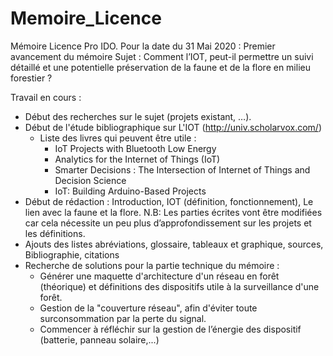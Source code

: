 # Memoire_Licence
Mémoire Licence Pro IDO.
Pour la date du 31 Mai 2020 :
Premier avancement du mémoire
Sujet : Comment l’IOT, peut-il permettre un suivi détaillé et une potentielle préservation de la faune et de la flore en milieu forestier ?

Travail en cours :
- Début des recherches sur le sujet (projets existant, …).
- Début de l'étude bibliographique sur L'IOT (http://univ.scholarvox.com/)
	- Liste des livres qui peuvent être utile :
		-   IoT Projects with Bluetooth Low Energy
		-   Analytics for the Internet of Things (IoT)
		-   Smarter Decisions : The Intersection of Internet of Things and Decision Science
		-   IoT: Building Arduino-Based Projects
- Début de rédaction : Introduction, IOT (définition, fonctionnement), Le lien avec la faune et la flore.
N.B: Les parties écrites vont être modifiées car cela nécessite un peu plus d’approfondissement sur les projets et les définitions.
- Ajouts des listes abréviations, glossaire, tableaux et graphique, sources, Bibliographie, citations
- Recherche de solutions pour la partie technique du mémoire :
	- Générer une maquette d'architecture d'un réseau en forêt (théorique) et définitions des dispositifs utile à la surveillance d'une forêt.
	- Gestion de la "couverture réseau", afin d'éviter toute surconsommation par la perte du signal.
	- Commencer à réfléchir sur la gestion de l’énergie des dispositif (batterie, panneau solaire,...)

